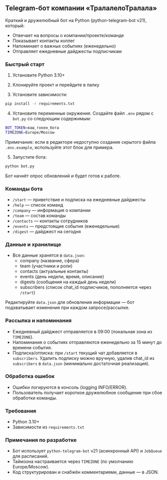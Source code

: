 ## Telegram-бот компании «ТралалелоТралала»

Краткий и дружелюбный бот на Python (python-telegram-bot v21), который:

- Отвечает на вопросы о компании/проекте/команде
- Показывает контакты коллег
- Напоминает о важных событиях (еженедельно)
- Отправляет ежедневные дайджесты подписчикам

### Быстрый старт

1) Установите Python 3.10+

2) Клонируйте проект и перейдите в папку

3) Установите зависимости:

```bash
pip install -r requirements.txt
```

4) Установите переменные окружения. Создайте файл `.env` рядом с `bot.py` со следующим содержимым:

```bash
BOT_TOKEN=ваш_токен_бота
TIMEZONE=Europe/Moscow
```

Примечание: если в редакторе недоступно создание скрытого файла `.env.example`, используйте этот блок для примера.

5) Запустите бота:

```bash
python bot.py
```

Бот начнёт опрос обновлений и будет готов к работе.

### Команды бота

- `/start` — приветствие и подписка на ежедневные дайджесты
- `/help` — список команд
- `/company` — информация о компании
- `/team` — состав команды
- `/contacts` — контакты сотрудников
- `/events` — предстоящие события (еженедельные)
- `/digest` — дайджест на сегодня

### Данные и хранилище

- Все данные хранятся в `data.json`:
  - company (название, сфера)
  - team (участники и роли)
  - contacts (актуальные контакты)
  - events (день недели, время, описание)
  - digests (сообщения на каждый день недели)
  - subscribers (список chat_id подписчиков, пополняется через `/start`)

Редактируйте `data.json` для обновления информации — бот подхватывает изменения при каждом запросе/рассылке.

### Рассылка и напоминания

- Ежедневный дайджест отправляется в 09:00 (локальная зона из `TIMEZONE`).
- Напоминания о событиях отправляются еженедельно за 15 минут до времени события.
- Подписка/отписка: при `/start` текущий чат добавляется в `subscribers`. Удалить подписку можно вручную, удалив chat_id из `subscribers` в `data.json` (минимально достаточная реализация).

### Обработка ошибок

- Ошибки логируются в консоль (logging INFO/ERROR).
- Пользователь получает короткое дружелюбное сообщение при сбое обработки команды.

### Требования

- Python 3.10+
- Зависимости из `requirements.txt`

### Примечания по разработке

- Бот использует `python-telegram-bot` v21 (асинхронный API) и `JobQueue` для расписаний.
- Таймзона настраивается через `TIMEZONE` (по умолчанию Europe/Moscow).
- Код структурирован и снабжён комментариями, данные — в JSON.



